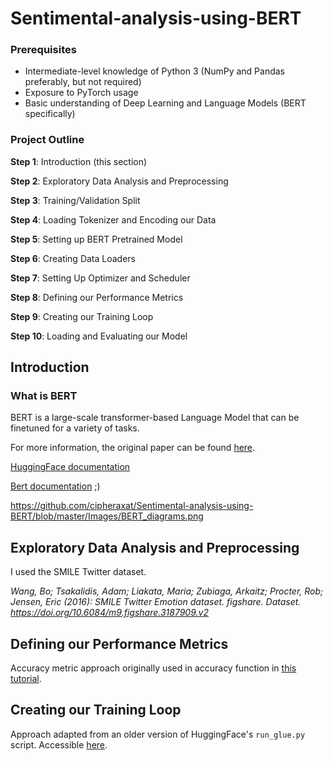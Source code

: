 # Sentimental-analysis-using-BERT


### Prerequisites

- Intermediate-level knowledge of Python 3 (NumPy and Pandas preferably, but not required)
- Exposure to PyTorch usage
- Basic understanding of Deep Learning and Language Models (BERT specifically)


### Project Outline

**Step 1**: Introduction (this section)

**Step 2**: Exploratory Data Analysis and Preprocessing

**Step 3**: Training/Validation Split

**Step 4**: Loading Tokenizer and Encoding our Data

**Step 5**: Setting up BERT Pretrained Model

**Step 6**: Creating Data Loaders

**Step 7**: Setting Up Optimizer and Scheduler

**Step 8**: Defining our Performance Metrics

**Step 9**: Creating our Training Loop

**Step 10**: Loading and Evaluating our Model


## Introduction

### What is BERT

BERT is a large-scale transformer-based Language Model that can be finetuned for a variety of tasks.

For more information, the original paper can be found [here](https://arxiv.org/abs/1810.04805). 

[HuggingFace documentation](https://huggingface.co/transformers/model_doc/bert.html)

[Bert documentation](https://characters.fandom.com/wiki/Bert_(Sesame_Street)) ;)


https://github.com/cipheraxat/Sentimental-analysis-using-BERT/blob/master/Images/BERT_diagrams.png

## Exploratory Data Analysis and Preprocessing

I used the SMILE Twitter dataset.

_Wang, Bo; Tsakalidis, Adam; Liakata, Maria; Zubiaga, Arkaitz; Procter, Rob; Jensen, Eric (2016): SMILE Twitter Emotion dataset. figshare. Dataset. https://doi.org/10.6084/m9.figshare.3187909.v2_


## Defining our Performance Metrics

Accuracy metric approach originally used in accuracy function in [this tutorial](https://mccormickml.com/2019/07/22/BERT-fine-tuning/#41-bertforsequenceclassification).

## Creating our Training Loop

Approach adapted from an older version of HuggingFace's `run_glue.py` script. Accessible [here](https://github.com/huggingface/transformers/blob/5bfcd0485ece086ebcbed2d008813037968a9e58/examples/run_glue.py#L128).

